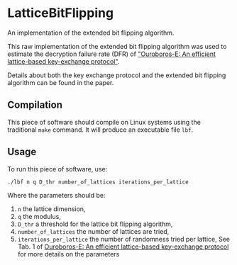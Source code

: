 # LatticeBitFlipping
An implementation of the extended bit flipping algorithm.

This raw implementation of the extended bit flipping algorithm was used to estimate the decryption failure rate (DFR) of ["Ouroboros-E: An efficient lattice-based key-exchange protocol"](https://deneuville.github.io/publication/2018-05-08).

Details about both the key exchange protocol and the extended bit flipping algorithm can be found in the paper.

## Compilation

This piece of software should compile on Linux systems using the traditional `make` command. It will produce an executable file `lbf`.

## Usage

To run this piece of software, use:
```
./lbf n q D_thr number_of_lattices iterations_per_lattice
```

Where the parameters should be:
1. `n` the lattice dimension,
1. `q` the modulus,
1. `D_thr` a threshold for the lattice bit flipping algorithm,
1. `number_of_lattices` the number of lattices are tried,
1. `iterations_per_lattice` the number of randomness tried per lattice,
See Tab. 1 of [Ouroboros-E: An efficient lattice-based key-exchange protocol](https://deneuville.github.io/publication/2018-05-08) for more details on the parameters



